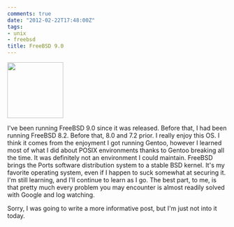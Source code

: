 ```yaml
---
comments: true
date: "2012-02-22T17:48:00Z"
tags:
- unix
- freebsd
title: FreeBSD 9.0
---
```


<img src="/img/freebsd.png" height="128" width="128" />  

I've been running FreeBSD 9.0 since it was released. Before that, I had been
running FreeBSD 8.2. Before that, 8.0 and 7.2 prior. I really enjoy this OS. I
think it comes from the enjoyment I got running Gentoo, however I learned most
of what I did about POSIX environments thanks to Gentoo breaking all the time.
It was definitely not an environment I could maintain. FreeBSD brings the Ports
software distribution system to a stable BSD kernel. It's my favorite operating
system, even if I happen to suck somewhat at securing it. I'm still learning,
and I'll continue to learn as I go. The best part, to me, is that pretty much
every problem you may encounter is almost readily solved with Google and log
watching.

Sorry, I was going to write a more informative post, but I'm just not into it
today.
